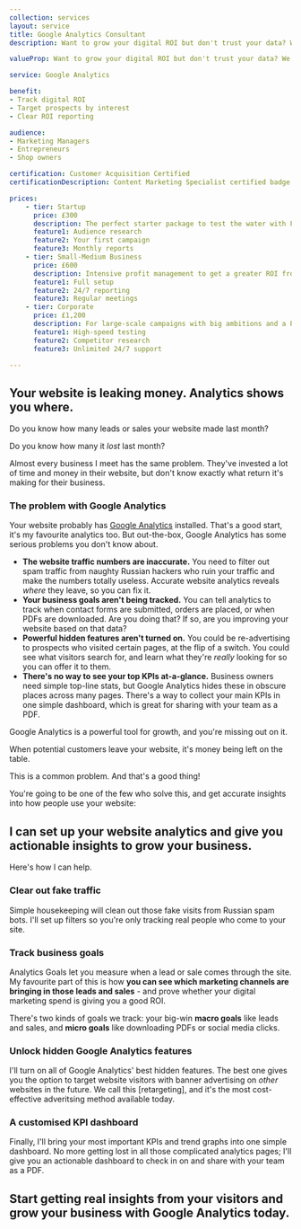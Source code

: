 ```yaml
---
collection: services
layout: service
title: Google Analytics Consultant
description: Want to grow your digital ROI but don't trust your data? We fix it so you know what's leaking money for bigger returns than ever before.

valueProp: Want to grow your digital ROI but don't trust your data? We fix it so you know what's leaking money for bigger returns than ever before.

service: Google Analytics

benefit:
- Track digital ROI
- Target prospects by interest
- Clear ROI reporting

audience:
- Marketing Managers
- Entrepreneurs
- Shop owners

certification: Customer Acquisition Certified
certificationDescription: Content Marketing Specialist certified badge

prices:
    - tier: Startup
      price: £300
      description: The perfect starter package to test the water with Facebook advertising.
      feature1: Audience research
      feature2: Your first campaign
      feature3: Monthly reports
    - tier: Small-Medium Business
      price: £600
      description: Intensive profit management to get a greater ROI from your  budget.
      feature1: Full setup
      feature2: 24/7 reporting
      feature3: Regular meetings
    - tier: Corporate
      price: £1,200
      description: For large-scale campaigns with big ambitions and a PPC budget to match.
      feature1: High-speed testing
      feature2: Competitor research
      feature3: Unlimited 24/7 support

---
```


## Your website is leaking money. Analytics shows you where.

Do you know how many leads or sales your website made last month?

Do you know how many it _lost_ last month?

Almost every business I meet has the same problem. They've invested a lot of time and money in their website, but don't know exactly what return it's making for their business.

### The problem with Google Analytics

Your website probably has [Google Analytics][6] installed. That's a good start, it's my favourite analytics too. But out-the-box, Google Analytics has some serious problems you don't know about.

* **The website traffic numbers are inaccurate.** You need to filter out spam traffic from naughty Russian hackers who ruin your traffic and make the numbers totally useless. Accurate website analytics reveals _where_ they leave, so you can fix it.
* **Your business goals aren't being tracked.** You can tell analytics to track when contact forms are submitted, orders are placed, or when PDFs are downloaded. Are you doing that? If so, are you improving your website based on that data?
* **Powerful hidden features aren't turned on.** You could be re-advertising to prospects who visited certain pages, at the flip of a switch. You could see what visitors search for, and learn what they're _really_ looking for so you can offer it to them.
* **There's no way to see your top KPIs at-a-glance.** Business owners need simple top-line stats, but Google Analytics hides these in obscure places across many pages. There's a way to collect your main KPIs in one simple dashboard, which is great for sharing with your team as a PDF.

Google Analytics is a powerful tool for growth, and you're missing out on it.

When potential customers leave your website, it's money being left on the table.

This is a common problem. And that's a good thing!

You're going to be one of the few who solve this, and get accurate insights into how people use your website:

## I can set up your website analytics and give you actionable insights to grow your business.

Here's how I can help.

### Clear out fake traffic

Simple housekeeping will clean out those fake visits from Russian spam bots. I'll set up filters so you're only tracking real people who come to your site.

### Track business goals

Analytics Goals let you measure when a lead or sale comes through the site. My favourite part of this is how **you can see which marketing channels are bringing in those leads and sales** - and prove whether your digital marketing spend is giving you a good ROI.

There's two kinds of goals we track: your big-win **macro goals** like leads and sales, and **micro goals** like downloading PDFs or social media clicks.

### Unlock hidden Google Analytics features

I'll turn on all of Google Analytics' best hidden features. The best one gives you the option to target website visitors with banner advertising on _other_ websites in the future. We call this [retargeting], and it's the most cost-effective adveritsing method available today.

### A customised KPI dashboard

Finally, I'll bring your most important KPIs and trend graphs into one simple dashboard. No more getting lost in all those complicated analytics pages; I'll give you an actionable dashboard to check in on and share with your team as a PDF.

## Start getting real insights from your visitors and grow your business with Google Analytics today.

[1]: http://www.digitalmarketingspecialist.co.uk/reviews/ "Digital Marketing Reviews"
[2]: http://www.digitalmarketingspecialist.co.uk/case-study/ "Digital Marketing Case Studies"
[3]: http://www.digitalmarketingspecialist.co.uk/contact/ "Contact"
[4]: http://www.digitalmarketingspecialist.co.uk/img/logo/digital-marketing-specialist-white-long.svg
[5]: http://www.digitalmarketingspecialist.co.uk "Digital Marketing Specialist"
[6]: http://analytics.google.com "Google Analytics"

